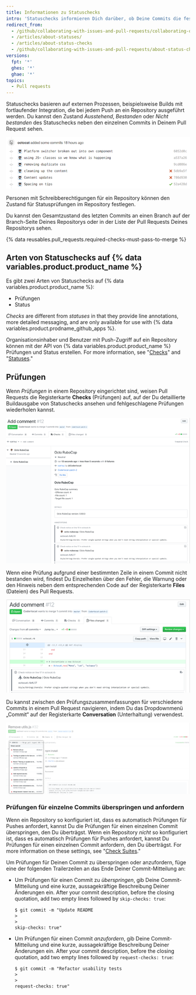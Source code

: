 ```yaml
---
title: Informationen zu Statuschecks
intro: 'Statuschecks informieren Dich darüber, ob Deine Commits die festgelegten Bedingungen erfüllen, die für das Repository gelten, an dem Du mitwirkst.'
redirect_from:
  - /github/collaborating-with-issues-and-pull-requests/collaborating-on-repositories-with-code-quality-features/about-status-checks
  - /articles/about-statuses/
  - /articles/about-status-checks
  - /github/collaborating-with-issues-and-pull-requests/about-status-checks
versions:
  fpt: '*'
  ghes: '*'
  ghae: '*'
topics:
  - Pull requests
---
```


Statuschecks basieren auf externen Prozessen, beispielsweise Builds mit fortlaufender Integration, die bei jedem Push an ein Repository ausgeführt werden. Du kannst den Zustand *Ausstehend*, *Bestanden* oder *Nicht bestanden* des Statuschecks neben den einzelnen Commits in Deinem Pull Request sehen.

![Liste der Commits und Status](/assets/images/help/pull_requests/commit-list-statuses.png)

Personen mit Schreibberechtigungen für ein Repository können den Zustand für Statusprüfungen im Repository festlegen.

Du kannst den Gesamtzustand des letzten Commits an einen Branch auf der Branch-Seite Deines Repositorys oder in der Liste der Pull Requests Deines Repositorys sehen.

{% data reusables.pull_requests.required-checks-must-pass-to-merge %}

## Arten von Statuschecks auf {% data variables.product.product_name %}

Es gibt zwei Arten von Statuschecks auf {% data variables.product.product_name %}:

- Prüfungen
- Status

_Checks_ are different from _statuses_ in that they provide line annotations, more detailed messaging, and are only available for use with {% data variables.product.prodname_github_apps %}.

Organisationsinhaber und Benutzer mit Push-Zugriff auf ein Repository können mit der API von {% data variables.product.product_name %} Prüfungen und Status erstellen. For more information, see "[Checks](/rest/reference/checks)" and "[Statuses](/rest/reference/repos#statuses)."

## Prüfungen

Wenn _Prüfungen_ in einem Repository eingerichtet sind, weisen Pull Requests die Registerkarte **Checks** (Prüfungen) auf, auf der Du detaillierte Buildausgabe von Statuschecks ansehen und fehlgeschlagene Prüfungen wiederholen kannst.

![Statuschecks innerhalb eines Pull Requests](/assets/images/help/pull_requests/checks.png)

Wenn eine Prüfung aufgrund einer bestimmten Zeile in einem Commit nicht bestanden wird, findest Du Einzelheiten über den Fehler, die Warnung oder den Hinweis neben dem entsprechenden Code auf der Registerkarte **Files** (Dateien) des Pull Requests.

![Details eines Statuschecks](/assets/images/help/pull_requests/checks-detailed.png)

Du kannst zwischen den Prüfungszusammenfassungen für verschiedene Commits in einem Pull Request navigieren, indem Du das Dropdownmenü „Commit“ auf der Registerkarte **Conversation** (Unterhaltung) verwendest.

![Prüfungszusammenfassungen für verschiedene Commits in einem Dropdownmenü](/assets/images/help/pull_requests/checks-summary-for-various-commits.png)

### Prüfungen für einzelne Commits überspringen und anfordern

Wenn ein Repository so konfiguriert ist, dass es automatisch Prüfungen für Pushes anfordert, kannst Du die Prüfungen für einen einzelnen Commit überspringen, den Du überträgst. Wenn ein Repository _nicht_ so konfiguriert ist, dass es automatisch Prüfungen für Pushes anfordert, kannst Du Prüfungen für einen einzelnen Commit anfordern, den Du überträgst. For more information on these settings, see "[Check Suites](/v3/checks/suites/#set-preferences-for-check-suites-on-a-repository)."

Um Prüfungen für Deinen Commit zu überspringen oder anzufordern, füge eine der folgenden Trailerzeilen an das Ende Deiner Commit-Mitteilung an:

- Um Prüfungen für einen Commit zu _überspringen_, gib Deine Commit-Mitteilung und eine kurze, aussagekräftige Beschreibung Deiner Änderungen ein. After your commit description, before the closing quotation, add two empty lines followed by `skip-checks: true`:
  ```shell
  $ git commit -m "Update README
  >
  >
  skip-checks: true"
  ```
- Um Prüfungen für einen Commit _anzufordern_, gib Deine Commit-Mitteilung und eine kurze, aussagekräftige Beschreibung Deiner Änderungen ein. After your commit description, before the closing quotation, add two empty lines followed by `request-checks: true`:
  ```shell
  $ git commit -m "Refactor usability tests
  >
  >
  request-checks: true"
  ```
